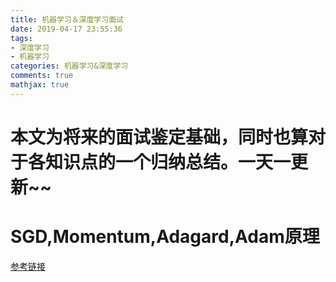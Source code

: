 ```yaml
---
title: 机器学习＆深度学习面试
date: 2019-04-17 23:55:36
tags:
- 深度学习
- 机器学习
categories: 机器学习&深度学习
comments: true
mathjax: true
---
```

# 本文为将来的面试鉴定基础，同时也算对于各知识点的一个归纳总结。__一天一更新~~__

# SGD,Momentum,Adagard,Adam原理
[参考链接](https://blog.csdn.net/u010089444/article/details/76725843)
